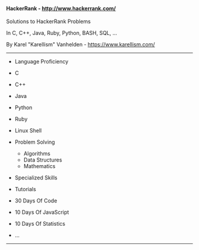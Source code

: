 #### HackerRank - http://www.hackerrank.com/

Solutions to HackerRank Problems

In C, C++, Java, Ruby, Python, BASH, SQL, ...

By Karel "Karellism" Vanhelden - https://www.karellism.com/

---

* Language Proficiency
 * C
 * C++
 * Java
 * Python
 * Ruby
 * Linux Shell
 
* Problem Solving
  * Algorithms
  * Data Structures
  * Mathematics
  
* Specialized Skills

* Tutorials
 * 30 Days Of Code
 * 10 Days Of JavaScript 
 * 10 Days Of Statistics
 * ...
---




